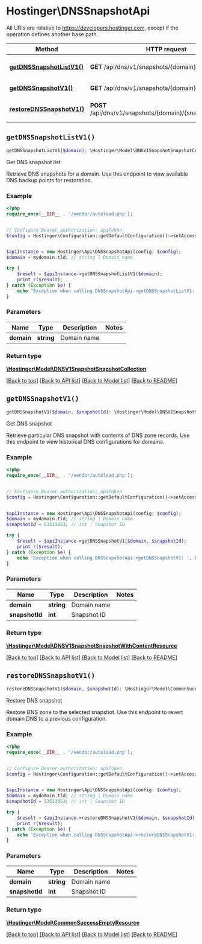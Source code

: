 # Hostinger\DNSSnapshotApi

All URIs are relative to https://developers.hostinger.com, except if the operation defines another base path.

| Method | HTTP request | Description |
| ------------- | ------------- | ------------- |
| [**getDNSSnapshotListV1()**](DNSSnapshotApi.md#getDNSSnapshotListV1) | **GET** /api/dns/v1/snapshots/{domain} | Get DNS snapshot list |
| [**getDNSSnapshotV1()**](DNSSnapshotApi.md#getDNSSnapshotV1) | **GET** /api/dns/v1/snapshots/{domain}/{snapshotId} | Get DNS snapshot |
| [**restoreDNSSnapshotV1()**](DNSSnapshotApi.md#restoreDNSSnapshotV1) | **POST** /api/dns/v1/snapshots/{domain}/{snapshotId}/restore | Restore DNS snapshot |


## `getDNSSnapshotListV1()`

```php
getDNSSnapshotListV1($domain): \Hostinger\Model\DNSV1SnapshotSnapshotCollection
```

Get DNS snapshot list

Retrieve DNS snapshots for a domain.  Use this endpoint to view available DNS backup points for restoration.

### Example

```php
<?php
require_once(__DIR__ . '/vendor/autoload.php');


// Configure Bearer authorization: apiToken
$config = Hostinger\Configuration::getDefaultConfiguration()->setAccessToken('YOUR_ACCESS_TOKEN');


$apiInstance = new Hostinger\Api\DNSSnapshotApi(config: $config);
$domain = mydomain.tld; // string | Domain name

try {
    $result = $apiInstance->getDNSSnapshotListV1($domain);
    print_r($result);
} catch (Exception $e) {
    echo 'Exception when calling DNSSnapshotApi->getDNSSnapshotListV1: ', $e->getMessage(), PHP_EOL;
}
```

### Parameters

| Name | Type | Description  | Notes |
| ------------- | ------------- | ------------- | ------------- |
| **domain** | **string**| Domain name | |

### Return type

[**\Hostinger\Model\DNSV1SnapshotSnapshotCollection**](../Model/DNSV1SnapshotSnapshotCollection.md)

[[Back to top]](#) [[Back to API list]](../../README.md#endpoints)
[[Back to Model list]](../../README.md#models)
[[Back to README]](../../README.md)

## `getDNSSnapshotV1()`

```php
getDNSSnapshotV1($domain, $snapshotId): \Hostinger\Model\DNSV1SnapshotSnapshotWithContentResource
```

Get DNS snapshot

Retrieve particular DNS snapshot with contents of DNS zone records.  Use this endpoint to view historical DNS configurations for domains.

### Example

```php
<?php
require_once(__DIR__ . '/vendor/autoload.php');


// Configure Bearer authorization: apiToken
$config = Hostinger\Configuration::getDefaultConfiguration()->setAccessToken('YOUR_ACCESS_TOKEN');


$apiInstance = new Hostinger\Api\DNSSnapshotApi(config: $config);
$domain = mydomain.tld; // string | Domain name
$snapshotId = 53513053; // int | Snapshot ID

try {
    $result = $apiInstance->getDNSSnapshotV1($domain, $snapshotId);
    print_r($result);
} catch (Exception $e) {
    echo 'Exception when calling DNSSnapshotApi->getDNSSnapshotV1: ', $e->getMessage(), PHP_EOL;
}
```

### Parameters

| Name | Type | Description  | Notes |
| ------------- | ------------- | ------------- | ------------- |
| **domain** | **string**| Domain name | |
| **snapshotId** | **int**| Snapshot ID | |

### Return type

[**\Hostinger\Model\DNSV1SnapshotSnapshotWithContentResource**](../Model/DNSV1SnapshotSnapshotWithContentResource.md)

[[Back to top]](#) [[Back to API list]](../../README.md#endpoints)
[[Back to Model list]](../../README.md#models)
[[Back to README]](../../README.md)

## `restoreDNSSnapshotV1()`

```php
restoreDNSSnapshotV1($domain, $snapshotId): \Hostinger\Model\CommonSuccessEmptyResource
```

Restore DNS snapshot

Restore DNS zone to the selected snapshot.  Use this endpoint to revert domain DNS to a previous configuration.

### Example

```php
<?php
require_once(__DIR__ . '/vendor/autoload.php');


// Configure Bearer authorization: apiToken
$config = Hostinger\Configuration::getDefaultConfiguration()->setAccessToken('YOUR_ACCESS_TOKEN');


$apiInstance = new Hostinger\Api\DNSSnapshotApi(config: $config);
$domain = mydomain.tld; // string | Domain name
$snapshotId = 53513053; // int | Snapshot ID

try {
    $result = $apiInstance->restoreDNSSnapshotV1($domain, $snapshotId);
    print_r($result);
} catch (Exception $e) {
    echo 'Exception when calling DNSSnapshotApi->restoreDNSSnapshotV1: ', $e->getMessage(), PHP_EOL;
}
```

### Parameters

| Name | Type | Description  | Notes |
| ------------- | ------------- | ------------- | ------------- |
| **domain** | **string**| Domain name | |
| **snapshotId** | **int**| Snapshot ID | |

### Return type

[**\Hostinger\Model\CommonSuccessEmptyResource**](../Model/CommonSuccessEmptyResource.md)

[[Back to top]](#) [[Back to API list]](../../README.md#endpoints)
[[Back to Model list]](../../README.md#models)
[[Back to README]](../../README.md)
